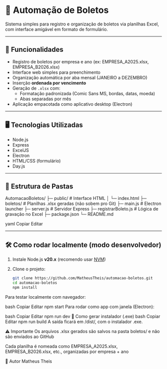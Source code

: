 # 💼 Automação de Boletos

Sistema simples para registro e organização de boletos via planilhas Excel, com interface amigável em formato de formulário.

---

## 🚀 Funcionalidades

- Registro de boletos por empresa e ano (ex: EMPRESA_A2025.xlsx, EMPRESA_B2026.xlsx)
- Interface web simples para preenchimento
- Organização automática por aba mensal (JANEIRO a DEZEMBRO)
- Inserção **ordenada por vencimento**
- Geração de `.xlsx` com:
  - Formatação padronizada (Comic Sans MS, bordas, datas, moeda)
  - Abas separadas por mês
- Aplicação empacotada como aplicativo desktop (Electron)

---

## 🖥️ Tecnologias Utilizadas

- Node.js
- Express
- ExcelJS
- Electron
- HTML/CSS (formulário)
- Day.js

---

## 📁 Estrutura de Pastas

AutomacaoBoletos/
├─ public/ # Interface HTML
│ └─ index.html
├─ boletos/ # Planilhas .xlsx geradas (não sobem pro Git)
├─ main.js # Electron launcher
├─ server.js # Servidor Express
├─ registrarBoleto.js # Lógica de gravação no Excel
├─ package.json
└─ README.md

yaml
Copiar
Editar

---

## 🛠️ Como rodar localmente (modo desenvolvedor)

1. Instale Node.js **v20.x** (recomendo usar [NVM](https://github.com/coreybutler/nvm-windows))
2. Clone o projeto:

   ```bash
   git clone https://github.com/MatheusTheis/automacao-boletos.git
   cd automacao-boletos
   npm install
Para testar localmente com navegador:

bash
Copiar
Editar
npm start
Para rodar como app com janela (Electron):

bash
Copiar
Editar
npm run dev
🧾 Como gerar instalador (.exe)
bash
Copiar
Editar
npm run build
A saída ficará em /dist/, com o instalador .exe.

⚠️ Importante
Os arquivos .xlsx gerados são salvos na pasta boletos/ e não são enviados ao GitHub

Cada planilha é nomeada como EMPRESA_A2025.xlsx, EMPRESA_B2026.xlsx, etc., organizadas por empresa + ano

👤 Autor
Matheus Theis